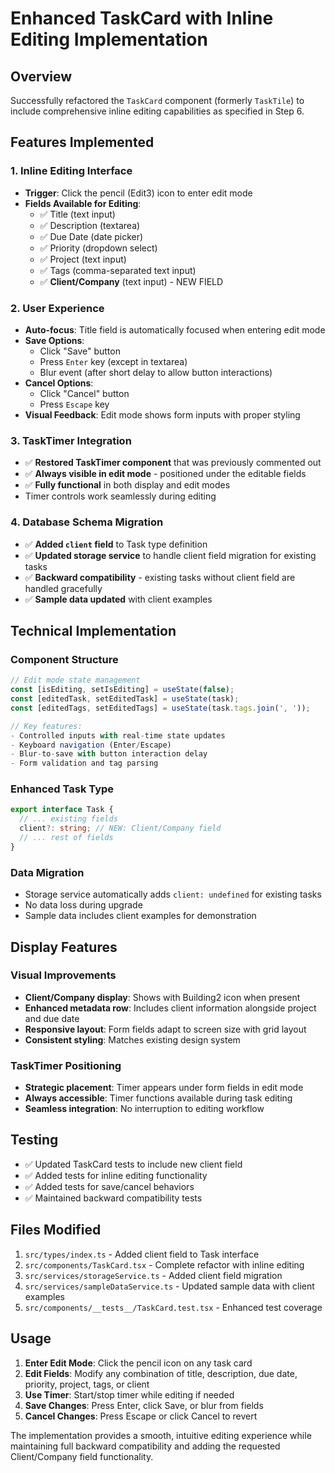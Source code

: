# Enhanced TaskCard with Inline Editing Implementation

## Overview
Successfully refactored the `TaskCard` component (formerly `TaskTile`) to include comprehensive inline editing capabilities as specified in Step 6.

## Features Implemented

### 1. Inline Editing Interface
- **Trigger**: Click the pencil (Edit3) icon to enter edit mode
- **Fields Available for Editing**:
  - ✅ Title (text input)
  - ✅ Description (textarea)
  - ✅ Due Date (date picker)
  - ✅ Priority (dropdown select)
  - ✅ Project (text input)
  - ✅ Tags (comma-separated text input)
  - ✅ **Client/Company** (text input) - NEW FIELD

### 2. User Experience
- **Auto-focus**: Title field is automatically focused when entering edit mode
- **Save Options**:
  - Click "Save" button
  - Press `Enter` key (except in textarea)
  - Blur event (after short delay to allow button interactions)
- **Cancel Options**:
  - Click "Cancel" button  
  - Press `Escape` key
- **Visual Feedback**: Edit mode shows form inputs with proper styling

### 3. TaskTimer Integration
- ✅ **Restored TaskTimer component** that was previously commented out
- ✅ **Always visible in edit mode** - positioned under the editable fields
- ✅ **Fully functional** in both display and edit modes
- Timer controls work seamlessly during editing

### 4. Database Schema Migration
- ✅ **Added `client` field** to Task type definition
- ✅ **Updated storage service** to handle client field migration for existing tasks
- ✅ **Backward compatibility** - existing tasks without client field are handled gracefully
- ✅ **Sample data updated** with client examples

## Technical Implementation

### Component Structure
```typescript
// Edit mode state management
const [isEditing, setIsEditing] = useState(false);
const [editedTask, setEditedTask] = useState(task);
const [editedTags, setEditedTags] = useState(task.tags.join(', '));

// Key features:
- Controlled inputs with real-time state updates
- Keyboard navigation (Enter/Escape)
- Blur-to-save with button interaction delay
- Form validation and tag parsing
```

### Enhanced Task Type
```typescript
export interface Task {
  // ... existing fields
  client?: string; // NEW: Client/Company field
  // ... rest of fields
}
```

### Data Migration
- Storage service automatically adds `client: undefined` for existing tasks
- No data loss during upgrade
- Sample data includes client examples for demonstration

## Display Features

### Visual Improvements
- **Client/Company display**: Shows with Building2 icon when present
- **Enhanced metadata row**: Includes client information alongside project and due date
- **Responsive layout**: Form fields adapt to screen size with grid layout
- **Consistent styling**: Matches existing design system

### TaskTimer Positioning
- **Strategic placement**: Timer appears under form fields in edit mode
- **Always accessible**: Timer functions available during task editing
- **Seamless integration**: No interruption to editing workflow

## Testing
- ✅ Updated TaskCard tests to include new client field
- ✅ Added tests for inline editing functionality
- ✅ Added tests for save/cancel behaviors
- ✅ Maintained backward compatibility tests

## Files Modified
1. `src/types/index.ts` - Added client field to Task interface
2. `src/components/TaskCard.tsx` - Complete refactor with inline editing
3. `src/services/storageService.ts` - Added client field migration
4. `src/services/sampleDataService.ts` - Updated sample data with client examples
5. `src/components/__tests__/TaskCard.test.tsx` - Enhanced test coverage

## Usage
1. **Enter Edit Mode**: Click the pencil icon on any task card
2. **Edit Fields**: Modify any combination of title, description, due date, priority, project, tags, or client
3. **Use Timer**: Start/stop timer while editing if needed
4. **Save Changes**: Press Enter, click Save, or blur from fields
5. **Cancel Changes**: Press Escape or click Cancel to revert

The implementation provides a smooth, intuitive editing experience while maintaining full backward compatibility and adding the requested Client/Company field functionality.
